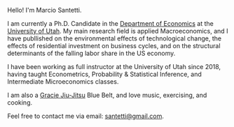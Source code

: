 Hello! I'm Marcio Santetti. 

I am currently a Ph.D. Candidate in the [Department of Economics](https://www.econ.utah.edu/) at the [University of Utah](https://www.utah.edu/). My main research field is applied Macroeconomics, and I have publlished 
on the environmental effects of technological change, the effects of residential investment on business cycles, and on the structural determinants of
the falling labor share in the US economy.

I have been working as full instructor at the University of Utah since 2018, having taught Econometrics, Probability \& Statistical Inference, and Intermediate
Microeconomics classes.

I am also a [Gracie Jiu-Jitsu](https://www.gracieuniversity.com/) Blue Belt, and love music, exercising, and cooking.

Feel free to contact me via email: santetti@gmail.com.
